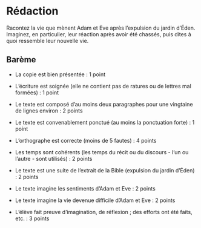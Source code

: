 # Rédaction

Racontez la vie que mènent Adam et Eve après l’expulsion du jardin d’Éden. Imaginez, en particulier, leur réaction après avoir été chassés, puis dites à quoi ressemble leur nouvelle vie.

## Barème

- La copie est bien présentée : 1 point
- L’écriture est soignée (elle ne contient pas de ratures ou de lettres mal formées) : 1 point
- Le texte est composé d’au moins deux paragraphes pour une vingtaine de lignes environ : 2 points
- Le texte est convenablement ponctué (au moins la ponctuation forte) : 1 point
- L’orthographe est correcte (moins de 5 fautes) : 4 points
- Les temps sont cohérents (les temps du récit ou du discours - l’un ou l’autre - sont utilisés) : 2 points

- Le texte est une suite de l’extrait de la Bible (expulsion du jardin d’Éden) : 2 points
- Le texte imagine les sentiments d’Adam et Eve : 2 points
- Le texte imagine la vie devenue difficile d’Adam et Eve : 2 points

- L’élève fait preuve d’imagination, de réflexion ; des efforts ont été faits, etc. : 3 points
